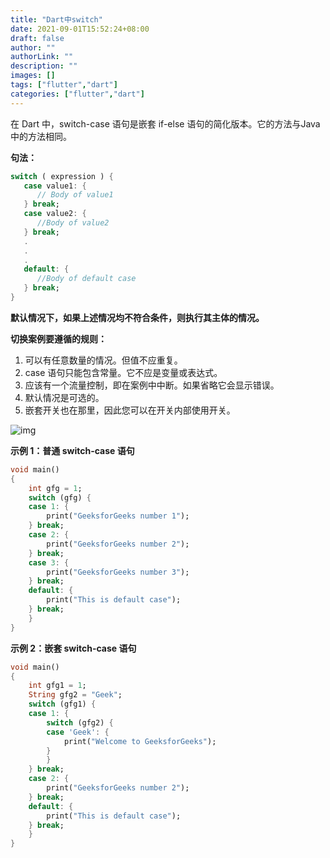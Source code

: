 ```yaml
---
title: "Dart中switch"
date: 2021-09-01T15:52:24+08:00
draft: false
author: ""
authorLink: ""
description: ""
images: []
tags: ["flutter","dart"]
categories: ["flutter","dart"]
---
```


在 Dart 中，switch-case 语句是嵌套 if-else 语句的简化版本。它的方法与Java中的方法相同。

**句法：**

```dart
switch ( expression ) { 
   case value1: { 
      // Body of value1
   } break; 
   case value2: { 
      //Body of value2 
   } break; 
   .
   .
   .
   default: { 
      //Body of default case  
   } break; 
} 
```

**默认情况下，如果上述情况均不符合条件，则执行其主体的情况。**

**切换案例要遵循的规则：**

1. 可以有任意数量的情况。但值不应重复。
2. case 语句只能包含常量。它不应是变量或表达式。
3. 应该有一个流量控制，即在案例中中断。如果省略它会显示错误。
4. 默认情况是可选的。
5. 嵌套开关也在那里，因此您可以在开关内部使用开关。

![img](https://luckly007.oss-cn-beijing.aliyuncs.com/image/output194.png)

**示例 1：普通 switch-case 语句**

```dart
void main()
{
	int gfg = 1;
	switch (gfg) {
	case 1: {
		print("GeeksforGeeks number 1");
	} break;
	case 2: {
		print("GeeksforGeeks number 2");
	} break;
	case 3: {
		print("GeeksforGeeks number 3");
	} break;
	default: {
		print("This is default case");
	} break;
	}
}

```

**示例 2：嵌套 switch-case 语句**

```dart
void main()
{
	int gfg1 = 1;
	String gfg2 = "Geek";
	switch (gfg1) {
	case 1: {
		switch (gfg2) {
		case 'Geek': {
			print("Welcome to GeeksforGeeks");
		}
		}
	} break;
	case 2: {
		print("GeeksforGeeks number 2");
	} break;
	default: {
		print("This is default case");
	} break;
	}
}

```

